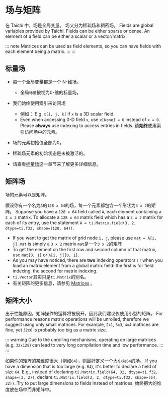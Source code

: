 # 场与矩阵

在 Taichi 中，场是全局变量。 场又分为稀疏场和稠密场。 Fields are global variables provided by Taichi. Fields can be either sparse or dense. An element of a field can be either a scalar or a vector/matrix.

::: note
Matrices can be used as field elements, so you can have fields with each element being a matrix. :::
:::

## 标量场

- 每一个全局变量都是一个 N-维场。

  - 全局`标量`被视为0-维的标量场。

- 我们始终使用索引来访问场

  - 例如： E.g. `x[i, j, k]` if `x` is a 3D scalar field.
  - Even when accessing 0-D field `x`, use `x[None] = 0` instead of `x = 0`. Please **always** use indexing to access entries in fields. 请**始终**使用索引访问场中的元素。

- 场的元素初始值全部为0。

- 稀疏场元素的初始状态是未被激活的。

- 请查看[标量场](../api/scalar_field.md)这一章节来了解更多详细信息。

## 矩阵场

场的元素可以是矩阵。

假设你有一个名为`A`的`128 x 64`的场，每一个元素都包含一个形状为`3 x 2`的矩阵。 Suppose you have a `128 x 64` field called `A`, each element containing a `3 x 2` matrix. To allocate a `128 x 64` matrix field which has a `3 x 2` matrix for each of its entry, use the statement `A = ti.Matrix.field(3, 2, dtype=ti.f32, shape=(128, 64))`.

- If you want to get the matrix of grid node `i, j`, please use `mat = A[i, j]`. `mat` is simply a `3 x 2` matrix `mat`是一个`3 x 2`的矩阵
- To get the element on the first row and second column of that matrix, use `mat[0, 1]` or `A[i, j][0, 1]`.
- As you may have noticed, there are **two** indexing operators `[]` when you load an matrix element from a global matrix field: the first is for field indexing, the second for matrix indexing.
- `ti.Vector`其实只是`ti.Matrix`的别名。
- 有关矩阵的更多信息，请参见 [Matrices](../api/matrix.md) 。

## 矩阵大小

出于性能原因，矩阵操作的运算将被展开，因此我们建议仅使用小型的矩阵。 For performance reasons matrix operations will be unrolled, therefore we suggest using only small matrices. For example, `2x1`, `3x3`, `4x4` matrices are fine, yet `32x6` is probably too big as a matrix size.

::: warning
Due to the unrolling mechanisms, operating on large matrices (e.g. `32x128`) can lead to very long compilation time and low performance. :::
:::

如果你的矩阵的某维度很大（例如`64`），则最好定义一个大小为`64`的场。 If you have a dimension that is too large (e.g. `64`), it\'s better to declare a field of size `64`. E.g., instead of declaring `ti.Matrix.field(64, 32, dtype=ti.f32, shape=(3, 2))`, declare `ti.Matrix.field(3, 2, dtype=ti.f32, shape=(64, 32))`. Try to put large dimensions to fields instead of matrices. 始终把大的维度放在场中而非矩阵中。
